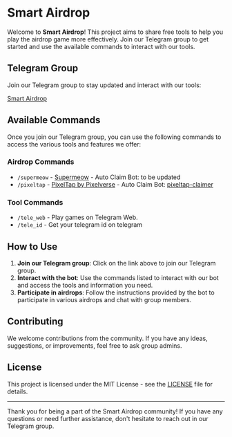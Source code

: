 # Smart Airdrop

Welcome to **Smart Airdrop**! This project aims to share free tools to help you play the airdrop game more effectively. Join our Telegram group to get started and use the available commands to interact with our tools.

## Telegram Group

Join our Telegram group to stay updated and interact with our tools:

[Smart Airdrop](https://t.me/smartairdrop2120)

## Available Commands

Once you join our Telegram group, you can use the following commands to access the various tools and features we offer:

### Airdrop Commands
- `/supermeow` - [Supermeow](https://t.me/supermeow_vip_bot?start=5914982564) - Auto Claim Bot: to be updated
- `/pixeltap` - [PixelTap by Pixelverse](https://t.me/pixelversexyzbot?start=5914982564) - Auto Claim Bot: [pixeltap-claimer](https://github.com/smart-airdrop/pixeltap-claimer)

### Tool Commands
- `/tele_web` - Play games on Telegram Web.
- `/tele_id` - Get your telegram id on telegram

## How to Use

1. **Join our Telegram group**: Click on the link above to join our Telegram group.
2. **Interact with the bot**: Use the commands listed to interact with our bot and access the tools and information you need.
3. **Participate in airdrops**: Follow the instructions provided by the bot to participate in various airdrops and chat with group members.

## Contributing

We welcome contributions from the community. If you have any ideas, suggestions, or improvements, feel free to ask group admins.

## License

This project is licensed under the MIT License - see the [LICENSE](LICENSE) file for details.

---

Thank you for being a part of the Smart Airdrop community! If you have any questions or need further assistance, don't hesitate to reach out in our Telegram group.
